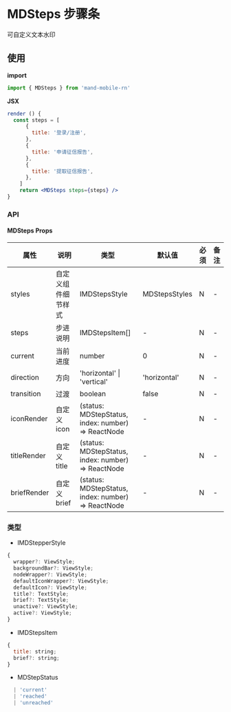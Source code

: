 # MDSteps 步骤条

可自定义文本水印

## 使用

**import**

```javascript
import { MDSteps } from 'mand-mobile-rn'
```

**JSX**

```jsx
render () {
  const steps = [
      {
        title: '登录/注册',
      },
      {
        title: '申请征信报告',
      },
      {
        title: '提取征信报告',
      },
    ]
    return <MDSteps steps={steps} />
}
```

### API

#### MDSteps Props

| 属性        | 说明               | 类型                                               | 默认值        | 必须 | 备注 |
| ----------- | ------------------ | -------------------------------------------------- | ------------- | ---- | ---- |
| styles      | 自定义组件细节样式 | IMDStepsStyle                                      | MDStepsStyles | N    | -    |
| steps       | 步进说明           | IMDStepsItem[]                                     | -             | N    | -    |
| current     | 当前进度           | number                                             | 0             | N    | -    |
| direction   | 方向               | 'horizontal' \| 'vertical'                         | 'horizontal'  | N    | -    |
| transition  | 过渡               | boolean                                            | false         | N    | -    |
| iconRender  | 自定义 icon        | (status: MDStepStatus, index: number) => ReactNode | -             | N    | -    |
| titleRender | 自定义 title       | (status: MDStepStatus, index: number) => ReactNode | -             | N    | -    |
| briefRender | 自定义 brief       | (status: MDStepStatus, index: number) => ReactNode | -             | N    | -    |

### 类型

- IMDStepperStyle

```js
{
  wrapper?: ViewStyle;
  backgroundBar?: ViewStyle;
  nodeWrapper?: ViewStyle;
  defaultIconWrapper?: ViewStyle;
  defaultIcon?: ViewStyle;
  title?: TextStyle;
  brief?: TextStyle;
  unactive?: ViewStyle;
  active?: ViewStyle;
}
```

- IMDStepsItem

```js
{
  title: string;
  brief?: string;
}
```

- MDStepStatus

```js
  | 'current'
  | 'reached'
  | 'unreached'
```
